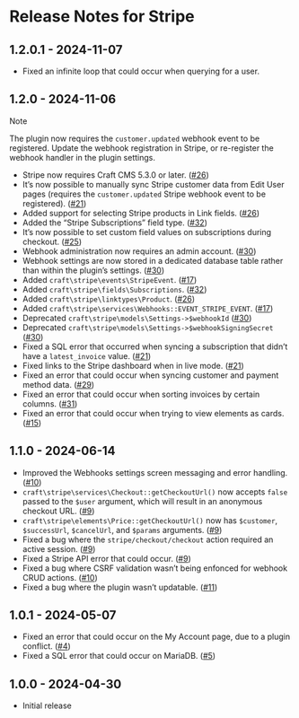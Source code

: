 # Release Notes for Stripe

## 1.2.0.1 - 2024-11-07

- Fixed an infinite loop that could occur when querying for a user.

## 1.2.0 - 2024-11-06

> [!NOTE]
> The plugin now requires the `customer.updated` webhook event to be registered. Update the webhook registration in Stripe, or re-register the webhook handler in the plugin settings.

- Stripe now requires Craft CMS 5.3.0 or later. ([#26](https://github.com/craftcms/stripe/pull/26))
- It’s now possible to manually sync Stripe customer data from Edit User pages (requires the `customer.updated` Stripe webhook event to be registered). ([#21](https://github.com/craftcms/stripe/pull/21))
- Added support for selecting Stripe products in Link fields. ([#26](https://github.com/craftcms/stripe/pull/26))
- Added the “Stripe Subscriptions” field type. ([#32](https://github.com/craftcms/stripe/pull/32))
- It’s now possible to set custom field values on subscriptions during checkout. ([#25](https://github.com/craftcms/stripe/issues/25))
- Webhook administration now requires an admin account. ([#30](https://github.com/craftcms/stripe/pull/30))
- Webhook settings are now stored in a dedicated database table rather than within the plugin’s settings. ([#30](https://github.com/craftcms/stripe/pull/30))
- Added `craft\stripe\events\StripeEvent`. ([#17](https://github.com/craftcms/stripe/issues/17))
- Added `craft\stripe\fields\Subscriptions`. ([#32](https://github.com/craftcms/stripe/pull/32))
- Added `craft\stripe\linktypes\Product`. ([#26](https://github.com/craftcms/stripe/pull/26))
- Added `craft\stripe\services\Webhooks::EVENT_STRIPE_EVENT`. ([#17](https://github.com/craftcms/stripe/issues/17))
- Deprecated `craft\stripe\models\Settings->$webhookId` ([#30](https://github.com/craftcms/stripe/pull/30))
- Deprecated `craft\stripe\models\Settings->$webhookSigningSecret` ([#30](https://github.com/craftcms/stripe/pull/30))
- Fixed a SQL error that occurred when syncing a subscription that didn’t have a `latest_invoice` value. ([#21](https://github.com/craftcms/stripe/pull/21))
- Fixed links to the Stripe dashboard when in live mode. ([#21](https://github.com/craftcms/stripe/pull/21))
- Fixed an error that could occur when syncing customer and payment method data. ([#29](https://github.com/craftcms/stripe/pull/29))
- Fixed an error that could occur when sorting invoices by certain columns. ([#31](https://github.com/craftcms/stripe/pull/31))
- Fixed an error that could occur when trying to view elements as cards. ([#15](https://github.com/craftcms/stripe/pull/15))

## 1.1.0 - 2024-06-14

- Improved the Webhooks settings screen messaging and error handling. ([#10](https://github.com/craftcms/stripe/pull/10))
- `craft\stripe\services\Checkout::getCheckoutUrl()` now accepts `false` passed to the `$user` argument, which will result in an anonymous checkout URL. ([#9](https://github.com/craftcms/stripe/pull/9))
- `craft\stripe\elements\Price::getCheckoutUrl()` now has `$customer`, `$successUrl`, `$cancelUrl`, and `$params` arguments. ([#9](https://github.com/craftcms/stripe/pull/9))
- Fixed a bug where the `stripe/checkout/checkout` action required an active session. ([#9](https://github.com/craftcms/stripe/pull/9))
- Fixed a Stripe API error that could occur. ([#9](https://github.com/craftcms/stripe/pull/9))
- Fixed a bug where CSRF validation wasn’t being enfonced for webhook CRUD actions. ([#10](https://github.com/craftcms/stripe/pull/10))
- Fixed a bug where the plugin wasn’t updatable. ([#11](https://github.com/craftcms/stripe/pull/11))

## 1.0.1 - 2024-05-07

- Fixed an error that could occur on the My Account page, due to a plugin conflict. ([#4](https://github.com/craftcms/stripe/issues/4))
- Fixed a SQL error that could occur on MariaDB. ([#5](https://github.com/craftcms/stripe/pull/5))

## 1.0.0 - 2024-04-30

- Initial release
